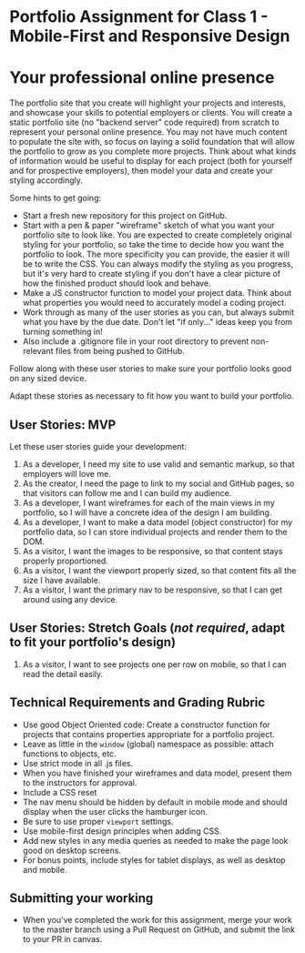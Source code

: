 # Portfolio Assignment for Class 1 - Mobile-First and Responsive Design

# Your professional online presence

The portfolio site that you create will highlight your projects and interests, and showcase your skills to potential employers or clients. You will create a static portfolio site (no "backend server" code required) from scratch to represent your personal online presence. You may not have much content to populate the site with, so focus on laying a solid foundation that will allow the portfolio to grow as you complete more projects. Think about what kinds of information would be useful to display for each project (both for yourself and for prospective employers), then model your data and create your styling accordingly.

Some hints to get going:

- Start a fresh new repository for this project on GitHub.
- Start with a pen & paper "wireframe" sketch of what you want your portfolio site to look like. You are expected to create completely original styling for your portfolio, so take the time to decide how you want the portfolio to look. The more specificity you can provide, the easier it will be to write the CSS. You can always modify the styling as you progress, but it's very hard to create styling if you don't have a clear picture of how the finished product should look and behave.
- Make a JS constructor function to model your project data. Think about what properties you would need to accurately model a coding project.
- Work through as many of the user stories as you can, but always submit what you have by the due date. Don't let "if only..." ideas keep you from turning something in!
- Also include a .gitignore file in your root directory to prevent non-relevant files from being pushed to GitHub.

Follow along with these user stories to make sure your portfolio looks good on any sized device.

Adapt these stories as necessary to fit how you want to build your portfolio.

## User Stories: MVP
Let these user stories guide your development:
  1. As a developer, I need my site to use valid and semantic markup, so that employers will love me.
  2. As the creator, I need the page to link to my social and GitHub pages, so that visitors can follow me and I can build my audience.
  3. As a developer, I want wireframes for each of the main views in my portfolio, so I will have a concrete idea of the design I am building.
  4. As a developer, I want to make a data model (object constructor) for my portfolio data, so I can store individual projects and render them to the DOM.
  5. As a visitor, I want the images to be responsive, so that content stays properly proportioned.
  6. As a visitor, I want the viewport properly sized, so that content fits all the size I have available.
  7. As a visitor, I want the primary nav to be responsive, so that I can get around using any device.

## User Stories: Stretch Goals (*not required*, adapt to fit your portfolio's design)
  1. As a visitor, I want to see projects one per row on mobile, so that I can read the detail easily.

## Technical Requirements and Grading Rubric
- Use good Object Oriented code: Create a constructor function for projects that contains properties appropriate for a portfolio project.
- Leave as little in the `window` (global) namespace as possible: attach functions to objects, etc.
- Use strict mode in all .js files.
- When you have finished your wireframes and data model, present them to the instructors for approval.
- Include a CSS reset
- The nav menu should be hidden by default in mobile mode and should display when the user clicks the hamburger icon.
- Be sure to use proper `viewport` settings.
- Use mobile-first design principles when adding CSS.
- Add new styles in any media queries as needed to make the page look good on desktop screens.
- For bonus points, include styles for tablet displays, as well as desktop and mobile.

## Submitting your working
- When you've completed the work for this assignment, merge your work to the master branch using a Pull Request on GitHub, and submit the link to your PR in canvas.
